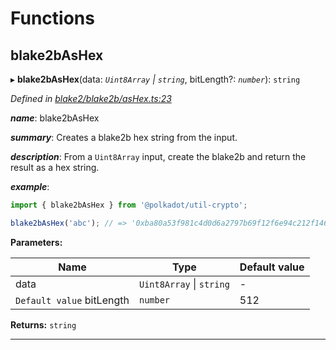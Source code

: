 

# Functions

<a id="blake2bashex"></a>

##  blake2bAsHex

▸ **blake2bAsHex**(data: *`Uint8Array` \| `string`*, bitLength?: *`number`*): `string`

*Defined in [blake2/blake2b/asHex.ts:23](https://github.com/polkadot-js/common/blob/f1ca4ee/packages/util-crypto/src/blake2/blake2b/asHex.ts#L23)*

*__name__*: blake2bAsHex

*__summary__*: Creates a blake2b hex string from the input.

*__description__*: From a `Uint8Array` input, create the blake2b and return the result as a hex string.

*__example__*:   

```javascript
import { blake2bAsHex } from '@polkadot/util-crypto';

blake2bAsHex('abc'); // => '0xba80a53f981c4d0d6a2797b69f12f6e94c212f14685ac4b74b12bb6fdbffa2d17d87c5392aab792dc252d5de4533cc9518d38aa8dbf1925ab92386edd4009923'
```

**Parameters:**

| Name | Type | Default value |
| ------ | ------ | ------ |
| data | `Uint8Array` \| `string` | - |
| `Default value` bitLength | `number` | 512 |

**Returns:** `string`

___

